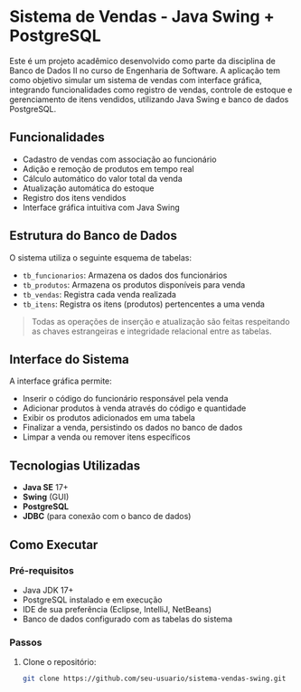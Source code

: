 # Sistema de Vendas - Java Swing + PostgreSQL

Este é um projeto acadêmico desenvolvido como parte da disciplina de Banco de Dados II no curso de Engenharia de Software. A aplicação tem como objetivo simular um sistema de vendas com interface gráfica, integrando funcionalidades como registro de vendas, controle de estoque e gerenciamento de itens vendidos, utilizando Java Swing e banco de dados PostgreSQL.

## Funcionalidades

- Cadastro de vendas com associação ao funcionário
- Adição e remoção de produtos em tempo real
- Cálculo automático do valor total da venda
- Atualização automática do estoque
- Registro dos itens vendidos
- Interface gráfica intuitiva com Java Swing

## Estrutura do Banco de Dados

O sistema utiliza o seguinte esquema de tabelas:

- `tb_funcionarios`: Armazena os dados dos funcionários
- `tb_produtos`: Armazena os produtos disponíveis para venda
- `tb_vendas`: Registra cada venda realizada
- `tb_itens`: Registra os itens (produtos) pertencentes a uma venda

> Todas as operações de inserção e atualização são feitas respeitando as chaves estrangeiras e integridade relacional entre as tabelas.

## Interface do Sistema

A interface gráfica permite:

- Inserir o código do funcionário responsável pela venda
- Adicionar produtos à venda através do código e quantidade
- Exibir os produtos adicionados em uma tabela
- Finalizar a venda, persistindo os dados no banco de dados
- Limpar a venda ou remover itens específicos

## Tecnologias Utilizadas

- **Java SE** 17+
- **Swing** (GUI)
- **PostgreSQL**
- **JDBC** (para conexão com o banco de dados)

## Como Executar

### Pré-requisitos

- Java JDK 17+
- PostgreSQL instalado e em execução
- IDE de sua preferência (Eclipse, IntelliJ, NetBeans)
- Banco de dados configurado com as tabelas do sistema

### Passos

1. Clone o repositório:
   ```bash
   git clone https://github.com/seu-usuario/sistema-vendas-swing.git
